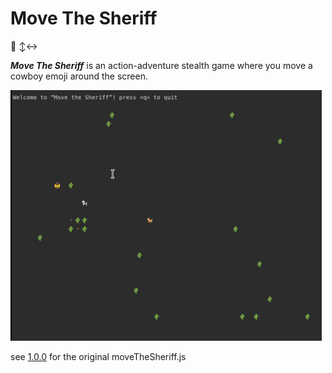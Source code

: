 # Move The Sheriff

🤠 ↕️↔️

_**Move The Sheriff**_ is an action-adventure stealth game where you move a cowboy emoji around the screen.

![moving the sheriff](./demo.gif)

see [1.0.0](https://github.com/austinpray/move-the-sheriff/tree/1.0.0) for the original moveTheSheriff.js
